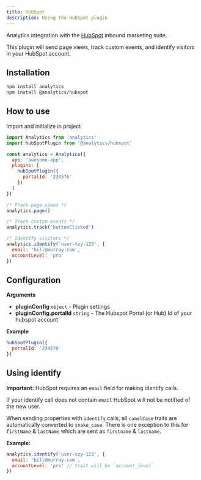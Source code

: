 ```yaml
---
title: HubSpot
description: Using the HubSpot plugin
---
```


Analytics integration with the [HubSpot](https://www.hubspot.com/) inbound marketing suite.

This plugin will send page views, track custom events, and identify visitors in your HubSpot account.

## Installation

```bash
npm install analytics
npm install @analytics/hubspot
```

## How to use

Import and initialize in project

```js
import Analytics from 'analytics'
import hubSpotPlugin from '@analytics/hubspot'

const analytics = Analytics({
  app: 'awesome-app',
  plugins: [
    hubSpotPlugin({
      portalId: '234576'
    })
  ]
})

/* Track page views */
analytics.page()

/* Track custom events */
analytics.track('buttonClicked')

/* Identify visitors */
analytics.identify('user-xzy-123', {
  email: 'bill@murray.com',
  accountLevel: 'pro'
})
```


## Configuration

**Arguments**

- **pluginConfig** <code>object</code> - Plugin settings
- **pluginConfig.portalId** <code>string</code> - The Hubspot Portal (or Hub) Id of your hubspot account

**Example**

```js
hubSpotPlugin({
  portalId: '234576'
})
```

## Using identify

**Important:** HubSpot requires an `email` field for making identify calls.

If your identify call does not contain `email` HubSpot will not be notified of the new user.

When sending properties with `identify` calls, all `camelCase` traits are automatically converted to `snake_case`. There is one exception to this for `firstName` & `lastName` which are sent as `firstname` & `lastname`.

**Example:**

```js
analytics.identify('user-xzy-123', {
  email: 'bill@murray.com',
  accountLevel: 'pro' // trait will be `account_level`
})
```
